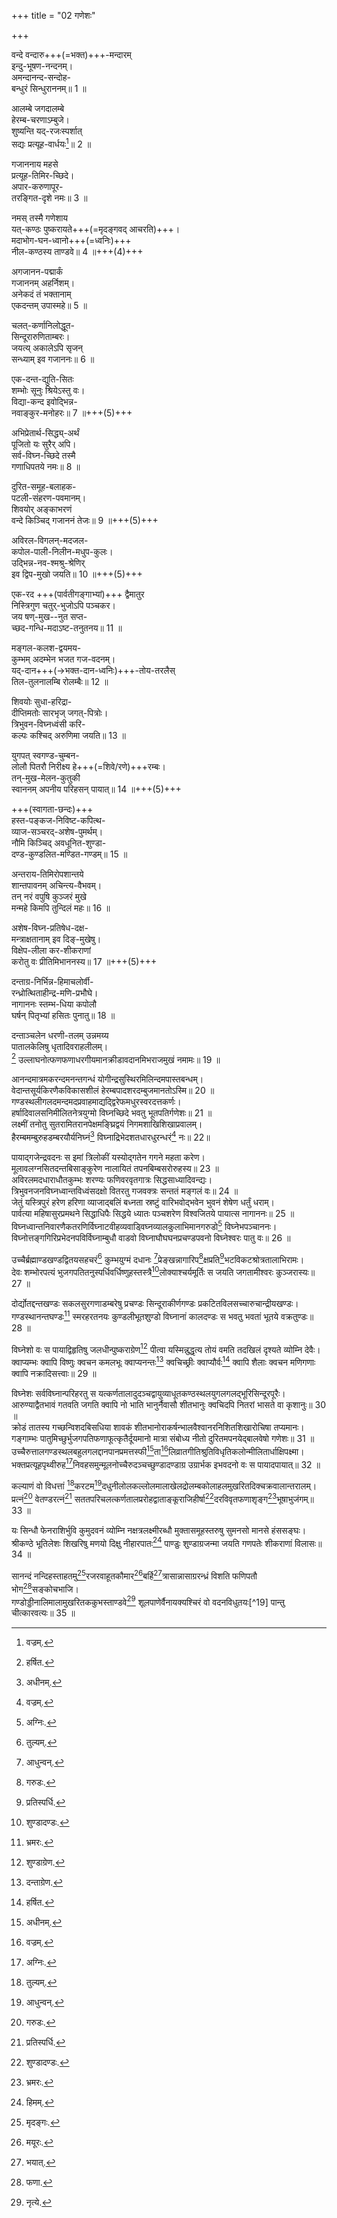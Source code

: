 +++
title = "02 गणेशः"

+++

वन्दे वन्दारु+++(=भक्त)+++-मन्दारम्  
इन्दु-भूषण-नन्दनम्।  
अमन्दानन्द-सन्दोह-  
बन्धुरं सिन्धुराननम्॥ 1 ॥

आलम्बे जगदालम्बे  
हेरम्ब-चरणाऽम्बुजे।  
शुष्यन्ति यद्-रजःस्पर्शात्  
सद्यः प्रत्यूह-वार्धयः[^5]॥ 2 ॥

गजाननाय महसे  
प्रत्यूह-तिमिर-च्छिदे।  
अपार-करुणापूर-  
तरङ्गित-दृशे नमः॥ 3 ॥

नमस् तस्मै गणेशाय  
यत्-कण्ठः पुष्करायते+++(=मृदङ्गवद् आचरति)+++।  
मदाभोग-घन-ध्वानो+++(=ध्वनिः)+++  
नील-कण्ठस्य ताण्डवे॥ 4 ॥+++(4)+++

अगजानन-पद्मार्कं  
गजाननम् अहर्निशम्।  
अनेकदं तं भक्तानाम्  
एकदन्तम् उपास्महे॥ 5 ॥

चलत्-कर्णानिलोद्धूत-  
सिन्दूरारुणिताम्बरः।  
जयत्य् अकालेऽपि सृजन्  
सन्ध्याम् इव गजाननः॥ 6 ॥

एक-दन्त-द्युति-सितः  
शम्भोः सूनुः श्रियेऽस्तु वः।  
विद्या-कन्द इवोद्भिन्न-  
नवाङ्कुर-मनोहरः॥ 7 ॥+++(5)+++

अभिप्रेतार्थ-सिद्ध्य्-अर्थं  
पूजितो यः सुरैर् अपि।  
सर्व-विघ्न-च्छिदे तस्मै  
गणाधिपतये नमः॥ 8 ॥

दुरित-समूह-बलाहक-  
पटली-संहरण-पवमानम्।  
शिवयोर् अङ्काभरणं  
वन्दे किञ्चिद् गजाननं तेजः॥ 9 ॥+++(5)+++  

अविरल-विगलन्-मदजल-  
कपोल-पाली-निलीन-मधुप-कुलः।  
उद्भिन्न-नव-श्मश्रु-श्रेणिर्  
इव द्विप-मुखो जयति॥ 10 ॥+++(5)+++  

एक-रद +++(पार्वतीगङ्गाभ्यां)+++ द्वैमातुर  
निस्त्रिगुण चतुर्-भुजोऽपि पञ्चकर।  
जय षण्-मुख--नुत सप्त-  
च्छद-गन्धि-मदाऽष्ट-तनुतनय॥ 11 ॥  

मङ्गल-कलश-द्वयमय-  
कुम्भम् अदम्भेन भजत गज-वदनम्।  
यद्-दान+++(→भक्त-दान-ध्वनिः)+++-तोय-तरलैस्  
तिल-तुलनालम्बि रोलम्बैः॥ 12 ॥  

शिवयोः सुधा-हरिद्रा-  
दीप्तिमतोः सारभृज् जगत्-पित्रोः।  
त्रिभुवन-विघ्नध्वंसी करि-  
कल्पः कश्चिद् अरुणिमा जयति॥ 13 ॥  

युगपत् स्वगण्ड-चुम्बन-  
लोलौ पितरौ निरीक्ष्य हे+++(=शिवे/रणे)+++रम्बः।  
तन्-मुख-मेलन-कुतुकी  
स्वाननम् अपनीय परिहसन् पायात्॥ 14 ॥+++(5)+++  

+++(स्वागता-छन्दः)+++  
हस्त-पङ्कज-निविष्ट-कपित्थ-  
व्याज-सञ्चरद्-अशेष-पुमर्थम्।  
नौमि किञ्चिद् अवधूनित-शुण्डा-  
दण्ड-कुण्डलित-मण्डित-गण्डम्॥ 15 ॥  

अन्तराय-तिमिरोपशान्तये  
शान्तपावनम् अचिन्त्य-वैभवम्।  
तन् नरं वपुषि कुञ्जरं मुखे  
मन्महे किमपि तुन्दिलं महः॥ 16 ॥  

अशेष-विघ्न-प्रतिषेध-दक्ष-  
मन्त्राक्षतानाम् इव दिङ्-मुखेषु।  
विक्षेप-लीला कर-शीकराणां  
करोतु वः प्रीतिमिभाननस्य॥ 17 ॥+++(5)+++  

दन्ताग्र-निर्भिन्न-हिमाचलोर्वी-  
रन्ध्रोत्थिताहीन्द्र-मणि-प्रभौघे।  
नागाननः स्तम्भ-धिया कपोलौ  
घर्षन् पितृभ्यां हसितः पुनातु॥ 18 ॥  

दन्ताञ्चलेन धरणी-तलम् उन्नमय्य  
पातालकेलिषु धृतादिवराहलीलम्।  
[^3] उल्लाघनोत्फणफणाधरगीयमानक्रीडावदानमिभराजमुखं नमामः॥ 19 ॥  


[^2]: दन्ताग्रेण.


[^3]: हर्षित.
 
आनन्दमात्रमकरन्दमनन्तगन्धं योगीन्द्रसुस्थिरमिलिन्दमपास्तबन्धम्।  
वेदान्तसूर्यकिरणैकविकासशीलं हेरम्बपादशरदम्बुजमानतोऽस्मि॥ 20 ॥  
गण्डस्थलीगलदमन्दमदप्रवाहमाद्यद्द्विरेफमधुरस्वरदत्तकर्णः।  
हर्षादिवालसनिमीलितनेत्रयुग्मो विघ्नच्छिदे भवतु भूतपतिर्गणेशः॥ 21 ॥  
लक्ष्मीं तनोतु सुतरामितरानपेक्षमङ्घ्रिद्वयं निगमशाखिशिखाप्रवालम्।  
हैरम्बमम्बुरुहडम्बरयौर्यनिघ्नं[^4] विघ्नाद्रिभेदशतधारधुरन्धरं[^5] नः॥ 22॥  


[^4]: अधीनम्.


[^5]: वज्रम्.
 
पायाद्गजेन्द्रवदनः स इमां त्रिलोकीं यस्योद्गतेन गगने महता करेण।  
मूलावलग्नसितदन्तबिसाङ्कुरेण नालायितं तपनबिम्बसरोरुहस्य॥ 23 ॥  
अविरलमदधाराधौतकुम्भः शरण्यः फणिवरवृतगात्रः सिद्धसाध्यादिवन्द्यः।  
त्रिभुवनजनविघ्नध्वान्तविध्वंसदक्षो वितरतु गजवक्त्रः सन्ततं मङ्गलं वः॥ 24 ॥  
जेतुं यस्त्रिपुरं हरेण हरिणा व्याजाद्बलिं बध्नता स्रष्टुं वारिभवोद्भवेन भुवनं शेषेण धर्तुं धराम्।  
पार्वत्या महिषासुरप्रमथने सिद्धाधिपैः सिद्धये ध्यातः पञ्चशरेण विश्वजितये पायात्स नागाननः॥ 25 ॥  
विघ्नध्वान्तनिवारणैकतरणिर्विघ्नाटवीहव्यवाड्विघ्नव्यालकुलाभिमानगरुडो[^6] विघ्नेभपञ्चाननः।  
विघ्नोत्तङ्गगिरिप्रभेदनपविर्विघ्नाम्बुधौ वाडवो विघ्नाघौघघनप्रचण्डपवनो विघ्नेश्वरः पातु वः॥ 26 ॥  


[^6]: अग्निः.
 
उच्चैर्ब्रह्माण्डखण्डद्वितयसहचरं[^7] कुम्भयुग्मं दधानः [^8]प्रेङ्खन्नागारिप[^9]क्षप्रति[^10]भटविकटश्रोत्रतालाभिरामः।  
देवः शम्भोरपत्यं भुजगपतितनुस्पर्धिवर्धिष्णुहस्तस्त्रै[^11]लोक्याश्चर्यमूर्तिः स जयति जगतामीश्वरः कुञ्जरास्यः॥ 27 ॥  


[^7]: तुल्यम्.


[^8]: आधुन्वन्.


[^9]: गरुडः.


[^10]: प्रतिस्पर्धि.


[^11]: शुण्डादण्डः.
 
दोर्द्योतद्दन्तखण्डः सकलसुरगणाडम्बरेषु प्रचण्डः सिन्दूराकीर्णगण्डः प्रकटितविलसच्चारुचान्द्रीयखण्डः।  
गण्डस्थानन्तघण्डः[^12] स्मरहरतनयः कुण्डलीभूतशुण्डो विघ्नानां कालदण्डः स भवतु भवतां भूतये वक्रतुण्डः॥ 28 ॥  


[^12]: भ्रमरः.
 
विघ्नेशो वः स पायाद्विहृतिषु जलधीन्पुष्कराग्रेण[^1] पीत्वा यस्मिन्नुद्धृत्य तोयं वमति तदखिलं दृश्यते व्योम्नि देवैः।  
क्वाप्यम्भः क्वापि विष्णुः क्वचन कमलभूः क्वाप्यनन्तः[^2] क्वचिच्छ्रीः क्वाप्यौर्वः[^3] क्वापि शैलाः क्वचन मणिगणाः क्वापि नक्रादिसत्त्वाः॥ 29 ॥  


[^1]: शुण्डाग्रेण.


[^2]: शेषः.


[^3]: वाडवः.
 
विघ्नेशः सर्वविघ्नान्परिहरतु स यत्कर्णतालादुदञ्चद्वायुव्याधूतकण्ठस्थलयुगलगलद्भूरिसिन्दूरपूरैः।  
आरुण्याद्वैतभावं गतवति जगति क्वापि नो भाति भानुर्नैवासौ शीतभानुः क्वचिदपि नितरां भासते वा कृशानुः॥ 30 ॥  
क्रोडं तातस्य गच्छन्विशदबिसधिया शावकं शीतभानोराकर्षन्भालवैश्वानरनिशितशिखारोचिषा तप्यमानः। गङ्गाम्भः पातुमिच्छुर्भुजगपतिफणाफूत्कृतैर्दूयमानो मात्रा संबोध्य नीतो दुरितमपनयेद्बालवेषो गणेशः॥ 31 ॥  
उच्चैरुत्तालगण्डस्थलबहुलगलद्दानपानप्रमत्तस्फी[^4]ता[^5]लिव्रातगीतिश्रुतिविधृतिकलोन्मीलितार्धाक्षिपक्ष्मा।  
भक्तप्रत्यूहपृथ्वीरुह[^6]निवहसमुन्मूलनोच्चैरुदञ्चच्छुण्डादण्डाग्र उग्रार्भक इभवदनो वः स पायादपायात्॥ 32 ॥  


[^4]: बहु.


[^5]: भ्रमरसमुदायः.


[^6]: वृक्षः.
 
कल्याणं वो विधत्तां [^7]करटम[^8]दधुनीलोलकल्लोलमालाखेलद्रोलम्बकोलाहलमुखरितदिक्चक्रवालान्तरालम्।  
प्रत्नं[^9] वेतण्डरत्नं[^10] सततपरिचलत्कर्णतालप्ररोहद्वाताङ्कूराजिहीर्षा[^11]दरविवृतफणाशृङ्ग[^12]भूषाभुजंगम्॥ 33 ॥  


[^7]: गण्डस्थलम्.


[^8]: मदोदकसरित्.


[^9]: पुरातनम्.


[^10]: गजश्रेष्ठः.


[^11]: ईषत्.


[^12]: अग्रभागः.
 
यः सिन्धौ फेनराशिर्भुवि कुमुदवनं व्योम्नि नक्षत्रलक्ष्मीरब्धौ मुक्तासमूहस्तरुषु सुमनसो मानसे हंससङ्घः।  
श्रीकण्ठे भूतिलेशः शिखरिषु मणयो दिक्षु नीहारपातः[^13] पाण्डुः शुण्डाग्रजन्मा जयति गणपतेः शीकराणां विलासः॥ 34 ॥  


[^13]: हिमम्.
 
सानन्दं नन्दिहस्ताहतमु[^14]रजरवाहूतकौमार[^15]बर्हि[^16]त्रासान्नासाग्ररन्ध्रं विशति फणिपतौ भोग[^17]सङ्कोचभाजि।  
गण्डोड्डीनालिमालामुखरितककुभस्ताण्डवे[^18] शूलपाणेर्वैनायक्यश्चिरं वो वदनविधुतयः[^19] पान्तु चीत्कारवत्यः॥ 35 ॥  


[^14]: मृदङ्गः.


[^15]: मयूरः.


[^16]: भयात्.


[^17]: फणा.


[^18]: नृत्ये.
 
